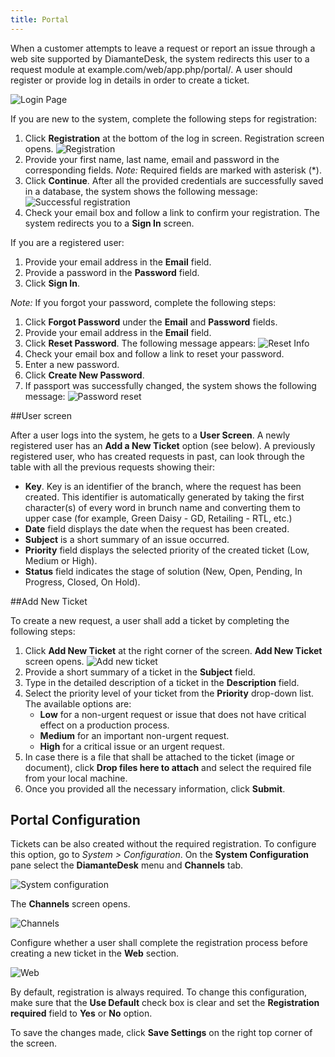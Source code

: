 ```yaml
---
title: Portal
---
```


When a customer attempts to leave a request or report an issue through a web site supported by DiamanteDesk, the system redirects this user to a request module at example.com/web/app.php/portal/. A user should register or provide log in details in order to create a ticket.
 
![Login Page](img/login.png)

If you are new to the system, complete the following steps for registration:

1. Click **Registration** at the bottom of the log in screen. Registration screen opens. ![Registration](img/registration.png)
2. Provide your first name, last name, email and password in the corresponding fields. _Note:_ Required fields are marked with asterisk (*).
3. Click **Continue**. After all the provided credentials are successfully saved in a database, the system shows the following message:
![Successful registration](img/reg.jpg)
4. Check your email box and follow a link to confirm your registration. The system redirects you to a **Sign In** screen.

If you are a registered user:

1. Provide your email address in the **Email** field.
2. Provide a password in the **Password** field.
3. Click **Sign In**.

_Note:_ If you forgot your password, complete the following steps:

1. Click **Forgot Password** under the **Email** and **Password** fields.
2. Provide your email address in the **Email** field.
3. Click **Reset Password**.
The following message appears:
![Reset Info](img/reset_info.jpg)
4. Check your email box and follow a link to reset your password.
5. Enter a new password.
6. Click **Create New Password**.
7. If passport was successfully changed, the system shows the following message:
![Password reset](img/password_reset.jpg)

##User screen

After a user logs into the system, he gets to a **User Screen**. A newly registered user has an **Add a New Ticket** option (see below). A previously registered user, who has created requests in past, can look through the table with all the previous requests showing their:

* **Key**. Key is an identifier of the branch, where the request has been created. This identifier is automatically generated by taking the first character(s) of every word in brunch name and converting them to upper case (for example, Green Daisy - GD, Retailing - RTL, etc.)
* **Date** field displays the date when the request has been created.
* **Subject** is a short summary of an issue occurred.
* **Priority** field displays the selected priority of the created ticket (Low, Medium or High).
* **Status** field indicates the stage of solution (New, Open, Pending, In Progress, Closed, On Hold).

##Add New Ticket

To create a new request, a user shall add a ticket by completing the following steps:

1. Click **Add New Ticket** at the right corner of the screen. **Add New Ticket** screen opens.
![Add new ticket](img/add_new_ticket.png)
2. Provide a short summary of a ticket in the **Subject** field.
3. Type in the detailed description of a ticket in the **Description** field.
4. Select the priority level of your ticket from the **Priority** drop-down list. The available options are:
   * **Low** for a non-urgent request or issue that does not have critical effect on a production process.
   * **Medium** for an important non-urgent request.
   * **High** for a critical issue or an urgent request.
5. In case there is a file that shall be attached to the ticket (image or document), click **Drop files here to attach** and select the required file from your local machine.
6. Once you provided all the necessary information, click **Submit**.


## Portal Configuration

Tickets can be also created without the required registration. To configure this option, go to _System > Configuration_. On the **System Configuration** pane select the **DiamanteDesk** menu and **Channels** tab.

![System configuration](img/sys_config.jpg)

The **Channels** screen opens.

![Channels](img/channels.png)

Configure whether a user shall complete the registration process before creating a new ticket in the **Web** section.

![Web](img/Web.png)

By default, registration is always required. To change this configuration, make sure that the **Use Default** check box is clear and set the **Registration required** field to **Yes** or **No** option.

To save the changes made, click **Save Settings** on the right top corner of the screen.